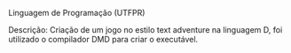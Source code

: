 Linguagem de Programação (UTFPR)

Descrição:
  Criação de um jogo no estilo text adventure na linguagem D, foi utilizado o compilador
  DMD para criar o executável.
